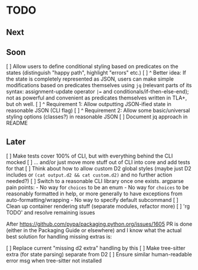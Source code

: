 # TODO

## Next


## Soon

[ ] Allow users to define conditional styling based on predicates on the states
    (distinguish "happy path", highlight "errors" etc.)
[ ] ^ Better idea: If the state is completely represented as JSON, users can
    make simple modifications based on predicates themselves using `jq`
    (relevant parts of its syntax: assignment-update operator `|=` and
    conditionals/if-then-else-end); not as powerful and convenient as
    predicates themselves written in TLA+, but oh well.
[ ] ^ Requirement 1: Allow outputting JSON-ified state in reasonable JSON (CLI
    flag)
[ ] ^ Requirement 2: Allow some basic/universal styling options (classes?) in
    reasonable JSON
[ ] Document jq approach in README

## Later

[ ] Make tests cover 100% of CLI, but with everything behind the CLI mocked
[ ] ... and/or just move more stuff out of CLI into core and add tests for that
[ ] Think about how to allow custom D2 global styles (maybe just D2 includes
    or `(cat output.d2 && cat custom.d2)` and no further action needed?)
[ ] Switch to a reasonable CLI library once one exists. argparse pain points:
    - No way for `choices` to be an enum
    - No way for `choices` to be reasonably formatted in help, or more
      generally to have exceptions from auto-formatting/wrapping
    - No way to specify default subcommand
[ ] Clean up container rendering stuff (separate modules, refactor more)
[ ] 'rg TODO' and resolve remaining issues

After https://github.com/pypa/packaging.python.org/issues/1605 PR is done
(either in the Packaging Guide or elsewhere) and I know what the actual best
solution for handling missing extras is:

[ ] Replace current "missing d2 extra" handling by this
[ ] Make tree-sitter extra (for state parsing) separate from D2
[ ] Ensure similar human-readable error msg when tree-sitter not installed
